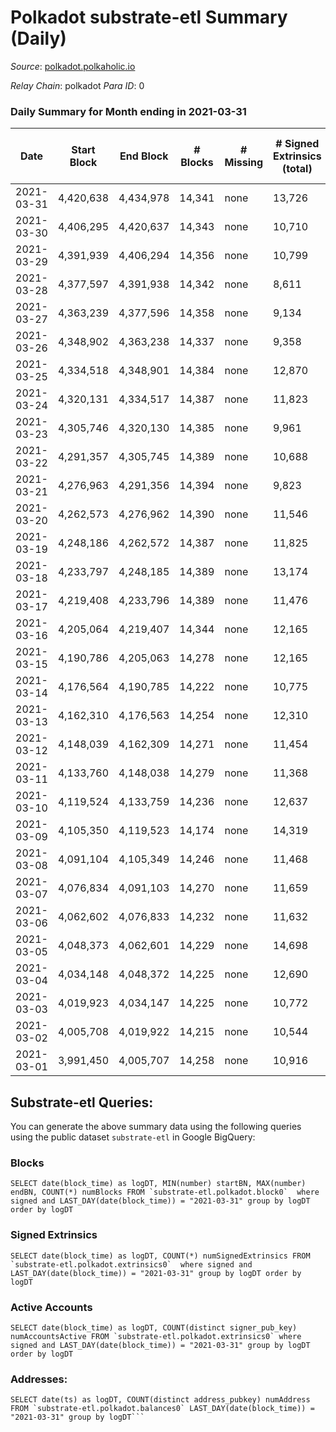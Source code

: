 # Polkadot substrate-etl Summary (Daily)

_Source_: [polkadot.polkaholic.io](https://polkadot.polkaholic.io)

*Relay Chain*: polkadot
*Para ID*: 0



### Daily Summary for Month ending in 2021-03-31


| Date | Start Block | End Block | # Blocks | # Missing | # Signed Extrinsics (total) | # Active Accounts | # Addresses with Balances | # Events | # Transfers | # XCM Transfers In | # XCM Transfers Out |
| ---- | ----------- | --------- | -------- | --------- | --------------------------- | ----------------- | ------------------------- | -------- | ----------- | ------------------ | ------------------- |
| 2021-03-31 | 4,420,638 | 4,434,978 | 14,341 | none | 13,726 | 5,719 | 230,799 | 84,666 | 13,801 ($524,050,753) |   |   |
| 2021-03-30 | 4,406,295 | 4,420,637 | 14,343 | none | 10,710 | 5,022 |  | 71,020 | 10,412 ($269,708,910) |   |   |
| 2021-03-29 | 4,391,939 | 4,406,294 | 14,356 | none | 10,799 | 4,966 |  | 72,160 | 10,284 ($299,946,921) |   |   |
| 2021-03-28 | 4,377,597 | 4,391,938 | 14,342 | none | 8,611 | 4,096 |  | 60,808 | 7,840 ($478,174,425) |   |   |
| 2021-03-27 | 4,363,239 | 4,377,596 | 14,358 | none | 9,134 | 4,161 |  | 62,516 | 8,449 ($157,612,433) |   |   |
| 2021-03-26 | 4,348,902 | 4,363,238 | 14,337 | none | 9,358 | 4,186 |  | 65,515 | 9,011 ($302,769,298) |   |   |
| 2021-03-25 | 4,334,518 | 4,348,901 | 14,384 | none | 12,870 | 5,371 |  | 83,038 | 13,911 ($540,114,150) |   |   |
| 2021-03-24 | 4,320,131 | 4,334,517 | 14,387 | none | 11,823 | 5,223 |  | 74,474 | 11,841 ($426,886,979) |   |   |
| 2021-03-23 | 4,305,746 | 4,320,130 | 14,385 | none | 9,961 | 4,641 |  | 67,173 | 9,208 ($368,834,002) |   |   |
| 2021-03-22 | 4,291,357 | 4,305,745 | 14,389 | none | 10,688 | 5,049 |  | 69,884 | 9,668 ($454,076,187) |   |   |
| 2021-03-21 | 4,276,963 | 4,291,356 | 14,394 | none | 9,823 | 4,596 |  | 67,376 | 9,034 ($282,242,347) |   |   |
| 2021-03-20 | 4,262,573 | 4,276,962 | 14,390 | none | 11,546 | 5,254 |  | 73,690 | 10,826 ($322,445,119) |   |   |
| 2021-03-19 | 4,248,186 | 4,262,572 | 14,387 | none | 11,825 | 5,285 |  | 76,102 | 11,080 ($404,695,378) |   |   |
| 2021-03-18 | 4,233,797 | 4,248,185 | 14,389 | none | 13,174 | 7,287 |  | 81,730 | 12,355 ($328,772,897) |   |   |
| 2021-03-17 | 4,219,408 | 4,233,796 | 14,389 | none | 11,476 | 5,303 |  | 75,301 | 10,841 ($364,770,525) |   |   |
| 2021-03-16 | 4,205,064 | 4,219,407 | 14,344 | none | 12,165 | 5,707 |  | 78,826 | 11,825 ($315,200,409) |   |   |
| 2021-03-15 | 4,190,786 | 4,205,063 | 14,278 | none | 12,165 | 5,395 |  | 77,704 | 11,697 ($435,304,386) |   |   |
| 2021-03-14 | 4,176,564 | 4,190,785 | 14,222 | none | 10,775 | 4,945 |  | 69,718 | 9,787 ($309,437,031) |   |   |
| 2021-03-13 | 4,162,310 | 4,176,563 | 14,254 | none | 12,310 | 5,390 |  | 78,276 | 11,624 ($243,635,086) |   |   |
| 2021-03-12 | 4,148,039 | 4,162,309 | 14,271 | none | 11,454 | 5,257 |  | 74,413 | 10,397 ($349,364,057) |   |   |
| 2021-03-11 | 4,133,760 | 4,148,038 | 14,279 | none | 11,368 | 5,090 |  | 73,325 | 10,305 ($267,960,102) |   |   |
| 2021-03-10 | 4,119,524 | 4,133,759 | 14,236 | none | 12,637 | 5,659 |  | 79,109 | 11,290 ($288,912,783) |   |   |
| 2021-03-09 | 4,105,350 | 4,119,523 | 14,174 | none | 14,319 | 6,320 |  | 86,752 | 13,098 ($401,899,240) |   |   |
| 2021-03-08 | 4,091,104 | 4,105,349 | 14,246 | none | 11,468 | 5,144 |  | 71,930 | 9,885 ($271,940,402) |   |   |
| 2021-03-07 | 4,076,834 | 4,091,103 | 14,270 | none | 11,659 | 5,204 |  | 72,560 | 10,196 ($168,956,839) |   |   |
| 2021-03-06 | 4,062,602 | 4,076,833 | 14,232 | none | 11,632 | 5,069 |  | 72,980 | 9,882 ($226,536,551) |   |   |
| 2021-03-05 | 4,048,373 | 4,062,601 | 14,229 | none | 14,698 | 5,996 |  | 84,907 | 13,454 ($445,254,710) |   |   |
| 2021-03-04 | 4,034,148 | 4,048,372 | 14,225 | none | 12,690 | 5,563 |  | 78,484 | 11,285 ($330,193,547) |   |   |
| 2021-03-03 | 4,019,923 | 4,034,147 | 14,225 | none | 10,772 | 4,947 |  | 73,133 | 10,759 ($436,267,153) |   |   |
| 2021-03-02 | 4,005,708 | 4,019,922 | 14,215 | none | 10,544 | 4,747 |  | 70,590 | 10,434 ($444,412,770) |   |   |
| 2021-03-01 | 3,991,450 | 4,005,707 | 14,258 | none | 10,916 | 5,027 |  | 73,828 | 11,258 ($562,643,383) |   |   |

## Substrate-etl Queries:
You can generate the above summary data using the following queries using the public dataset `substrate-etl` in Google BigQuery:


### Blocks
```
SELECT date(block_time) as logDT, MIN(number) startBN, MAX(number) endBN, COUNT(*) numBlocks FROM `substrate-etl.polkadot.block0`  where signed and LAST_DAY(date(block_time)) = "2021-03-31" group by logDT order by logDT
```


### Signed Extrinsics
```
SELECT date(block_time) as logDT, COUNT(*) numSignedExtrinsics FROM `substrate-etl.polkadot.extrinsics0`  where signed and LAST_DAY(date(block_time)) = "2021-03-31" group by logDT order by logDT
```


### Active Accounts
```
SELECT date(block_time) as logDT, COUNT(distinct signer_pub_key) numAccountsActive FROM `substrate-etl.polkadot.extrinsics0` where signed and LAST_DAY(date(block_time)) = "2021-03-31" group by logDT order by logDT
```


### Addresses:
```
SELECT date(ts) as logDT, COUNT(distinct address_pubkey) numAddress FROM `substrate-etl.polkadot.balances0` LAST_DAY(date(block_time)) = "2021-03-31" group by logDT```

